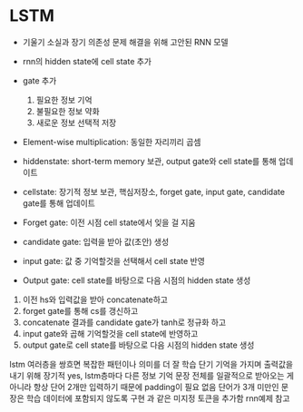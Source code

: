# LSTM
- 기울기 소실과 장기 의존성 문제 해결을 위해 고안된 RNN 모델
- rnn의 hidden state에 cell state 추가
- gate 추가
  1. 필요한 정보 기억
  2. 불필요한 정보 약화
  3. 새로운 정보 선택적 저장
- Element-wise multiplication: 동일한 자리끼리 곱셈
- hiddenstate: short-term memory 보관, output gate와 cell state를 통해 업데이트
- cellstate: 장기적 정보 보관, 핵심저장소, forget gate, input gate, candidate gate를 통해 업데이트

- Forget gate: 이전 시점 cell state에서 잊을 걸 지움
- candidate gate: 입력을 받아 값(초안) 생성
- input gate: 값 중 기억할것을 선택해서 cell state 반영
- Output gate: cell state를 바탕으로 다음 시점의 hidden state 생성

1. 이전 hs와 입력값을 받아 concatenate하고
2. forget gate를 통해 cs를 갱신하고
3. concatenate 결과를 candidate gate가 tanh로 정규화 하고
4. input gate와 곱해 기억할것을 cell state에 반영하고
5. output gate로 cell state를 바탕으로 다음 시점의 hidden state 생성


lstm 여러층을 쌍흐면 복잡한 패턴이나 의미를 더 잘 학습
단기 기억을 가지며 출력값을 내기 위해 장기적
yes, lstm층마다 다른 정보 기억
문장 전체를 일괄적으로 받아오는 게 아니라 항상 단어 2개만 입력하기 때문에 padding이 필요 없음
단어가 3개 미만인 문장은 학습 데이터에 포함되지 않도록 구현
<unk>과 같은 미지정 토큰을 추가함 rnn예제 참고
